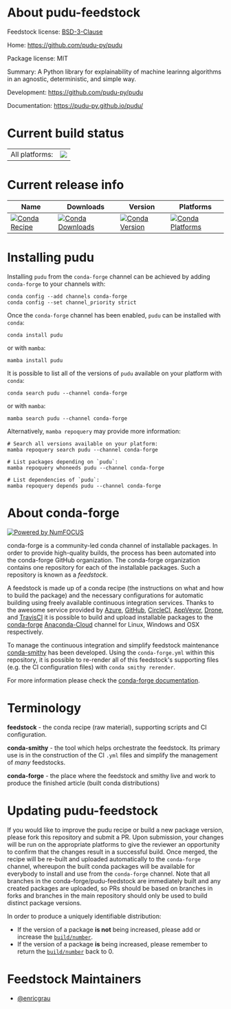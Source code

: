About pudu-feedstock
====================

Feedstock license: [BSD-3-Clause](https://github.com/conda-forge/pudu-feedstock/blob/main/LICENSE.txt)

Home: https://github.com/pudu-py/pudu

Package license: MIT

Summary: A Python library for explainability of machine learinng algorithms in an agnostic, deterministic, and simple way.

Development: https://github.com/pudu-py/pudu

Documentation: https://pudu-py.github.io/pudu/

Current build status
====================


<table><tr><td>All platforms:</td>
    <td>
      <a href="https://dev.azure.com/conda-forge/feedstock-builds/_build/latest?definitionId=18640&branchName=main">
        <img src="https://dev.azure.com/conda-forge/feedstock-builds/_apis/build/status/pudu-feedstock?branchName=main">
      </a>
    </td>
  </tr>
</table>

Current release info
====================

| Name | Downloads | Version | Platforms |
| --- | --- | --- | --- |
| [![Conda Recipe](https://img.shields.io/badge/recipe-pudu-green.svg)](https://anaconda.org/conda-forge/pudu) | [![Conda Downloads](https://img.shields.io/conda/dn/conda-forge/pudu.svg)](https://anaconda.org/conda-forge/pudu) | [![Conda Version](https://img.shields.io/conda/vn/conda-forge/pudu.svg)](https://anaconda.org/conda-forge/pudu) | [![Conda Platforms](https://img.shields.io/conda/pn/conda-forge/pudu.svg)](https://anaconda.org/conda-forge/pudu) |

Installing pudu
===============

Installing `pudu` from the `conda-forge` channel can be achieved by adding `conda-forge` to your channels with:

```
conda config --add channels conda-forge
conda config --set channel_priority strict
```

Once the `conda-forge` channel has been enabled, `pudu` can be installed with `conda`:

```
conda install pudu
```

or with `mamba`:

```
mamba install pudu
```

It is possible to list all of the versions of `pudu` available on your platform with `conda`:

```
conda search pudu --channel conda-forge
```

or with `mamba`:

```
mamba search pudu --channel conda-forge
```

Alternatively, `mamba repoquery` may provide more information:

```
# Search all versions available on your platform:
mamba repoquery search pudu --channel conda-forge

# List packages depending on `pudu`:
mamba repoquery whoneeds pudu --channel conda-forge

# List dependencies of `pudu`:
mamba repoquery depends pudu --channel conda-forge
```


About conda-forge
=================

[![Powered by
NumFOCUS](https://img.shields.io/badge/powered%20by-NumFOCUS-orange.svg?style=flat&colorA=E1523D&colorB=007D8A)](https://numfocus.org)

conda-forge is a community-led conda channel of installable packages.
In order to provide high-quality builds, the process has been automated into the
conda-forge GitHub organization. The conda-forge organization contains one repository
for each of the installable packages. Such a repository is known as a *feedstock*.

A feedstock is made up of a conda recipe (the instructions on what and how to build
the package) and the necessary configurations for automatic building using freely
available continuous integration services. Thanks to the awesome service provided by
[Azure](https://azure.microsoft.com/en-us/services/devops/), [GitHub](https://github.com/),
[CircleCI](https://circleci.com/), [AppVeyor](https://www.appveyor.com/),
[Drone](https://cloud.drone.io/welcome), and [TravisCI](https://travis-ci.com/)
it is possible to build and upload installable packages to the
[conda-forge](https://anaconda.org/conda-forge) [Anaconda-Cloud](https://anaconda.org/)
channel for Linux, Windows and OSX respectively.

To manage the continuous integration and simplify feedstock maintenance
[conda-smithy](https://github.com/conda-forge/conda-smithy) has been developed.
Using the ``conda-forge.yml`` within this repository, it is possible to re-render all of
this feedstock's supporting files (e.g. the CI configuration files) with ``conda smithy rerender``.

For more information please check the [conda-forge documentation](https://conda-forge.org/docs/).

Terminology
===========

**feedstock** - the conda recipe (raw material), supporting scripts and CI configuration.

**conda-smithy** - the tool which helps orchestrate the feedstock.
                   Its primary use is in the construction of the CI ``.yml`` files
                   and simplify the management of *many* feedstocks.

**conda-forge** - the place where the feedstock and smithy live and work to
                  produce the finished article (built conda distributions)


Updating pudu-feedstock
=======================

If you would like to improve the pudu recipe or build a new
package version, please fork this repository and submit a PR. Upon submission,
your changes will be run on the appropriate platforms to give the reviewer an
opportunity to confirm that the changes result in a successful build. Once
merged, the recipe will be re-built and uploaded automatically to the
`conda-forge` channel, whereupon the built conda packages will be available for
everybody to install and use from the `conda-forge` channel.
Note that all branches in the conda-forge/pudu-feedstock are
immediately built and any created packages are uploaded, so PRs should be based
on branches in forks and branches in the main repository should only be used to
build distinct package versions.

In order to produce a uniquely identifiable distribution:
 * If the version of a package **is not** being increased, please add or increase
   the [``build/number``](https://docs.conda.io/projects/conda-build/en/latest/resources/define-metadata.html#build-number-and-string).
 * If the version of a package **is** being increased, please remember to return
   the [``build/number``](https://docs.conda.io/projects/conda-build/en/latest/resources/define-metadata.html#build-number-and-string)
   back to 0.

Feedstock Maintainers
=====================

* [@enricgrau](https://github.com/enricgrau/)

